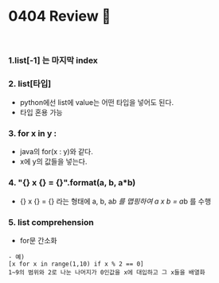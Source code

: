 # 0404 Review 📖

<br>

### 1.list[-1] 는 마지막 index

### 2. list[타입]
- python에선 list에 value는 어떤 타입을 넣어도 된다.
- 타입 혼용 가능

### 3. for x in y :

- java의 for(x : y)와 같다.
- x에 y의 값들을 넣는다.

### 4. "{} x {} = {}".format(a, b, a*b)
- {} x {} = {} 라는 형태에 a, b, a*b 를 맵핑하여
a x b = a*b 를 수행

### 5. list comprehension
- for문 간소화
``` 
- 예)
[x for x in range(1,10) if x % 2 == 0]
1~9의 범위와 2로 나눈 나머지가 0인값을 x에 대입하고 그 x들을 배열화
```
